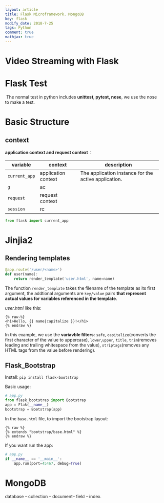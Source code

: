 ```yaml
---
layout: article
title: Flask Microframework, MongoDB
key: flask
modify_date: 2018-7-25
tags: Python
comment: true
mathjax: true
---
```


<!--more-->

# Video Streaming with Flask

# Flask Test

​	The normal test in python includes **unittest, pytest, nose**, we use the nose to make a test.

# Basic Structure

## context

**application context and request context**：

| variable      | context             | description                                          |
| ------------- | ------------------- | ---------------------------------------------------- |
| `current_app` | application context | The application instance for the active application. |
| `g`           | ac                  |                                                      |
| `request`     | request context     |                                                      |
| `session`     | rc                  |                                                      |

```python
from flask import current_app
```



# Jinjia2

## Rendering templates

```python
@app.route('/user/<name>')
def user(name):
    return render_template('user.html', name=name)
```

The function `render_template` takes the filename of the template as its first argument, the addtional arguments are `key/value` pairs **that represent actual values for variables referenced in the template**.

*user.html* like this:

```
{% raw-%}
<h1>Hello, {{ name|capitalize }}!</h1>
{% endraw %}
```

In this example, we use the **variavble filters**: `safe`, `capitalize`(converts the first character of the value to uppercase), `lower`,`upper`, `title`, `trim`(removes leading and trailing whitespace from the value), `striptags`(removes any HTML tags from the value before rendering).

## Flask_Bootstrap

Install: `pip install flask-bootstrap`

Basic usage:

```python
# app.py
from flask_bootstrap import Bootstrap
app = Flak(__name__)
bootstrap = Bootstrap(app)
```

In the `base.html` file, to import the bootstrap layout:

```
{% raw %}
{% extends "bootstrap/base.html" %}
{% endraw %}
```

If you want run the app:

```python
# app.py
if __name__ == '__main__':
    app.run(port=45467, debug=True)
```



# MongoDB

database – collection – document– field – index.

